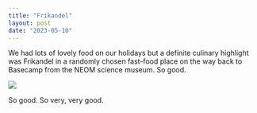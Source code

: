 ```yaml
---
title: "Frikandel"
layout: post
date: "2023-05-10"
---
```


We had lots of lovely food on our holidays but a definite culinary highlight was Frikandel in a randomly chosen fast-food place on the way back to Basecamp from the NEOM science museum. So good.

![](/assets/images/2023/20230329_165923-1024x461.jpg)

So good. So very, very good.
